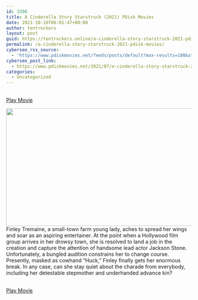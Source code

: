 ```yaml
---
id: 3396
title: A Cinderella Story Starstruck (2021) PDisk Movies
date: 2021-10-16T06:01:47+00:00
author: tentrockers
layout: post
guid: https://tentrockers.online/a-cinderella-story-starstruck-2021-pdisk-movies/
permalink: /a-cinderella-story-starstruck-2021-pdisk-movies/
cyberseo_rss_source:
  - 'https://www.pdiskmovies.net/feeds/posts/default?max-results=100&start-index=1201'
cyberseo_post_link:
  - https://www.pdiskmovies.net/2021/07/a-cinderella-story-starstruck-2021.html
categories:
  - Uncategorized
---
```

<a href="https://kuklink.com/1/bnYyZ2p0MDAyaTV3" target="popup" onclick="window.open('https://kuklink.com/1/bnYyZ2p0MDAyaTV3','popup','width=600,height=600'); return false;" rel="noopener"><br /> Play Movie<br /> </a>

<div class="separator">
  <a href="https://www.pdisk.net/share-video?videoid=nv2gjt002i5w" target="_blank" rel="noopener"><img loading="lazy" border="0" data-original-height="485" data-original-width="970" height="320" src="https://1.bp.blogspot.com/-ofyTSD4XVss/YPG7CbI_k4I/AAAAAAAAZT8/SCTl73pV_QgA90Ka3dFedfQEERltvNJ_QCLcBGAsYHQ/w640-h320/A%2BCinderella%2BStory%2BStarstruck%2B%25282021%2529%2BPDisk%2BMovies.jpg" width="640" /></a>
</div>

<div>
  <span>Finley Tremaine, a small-town farm young lady, aches to spread her wings and soar as an aspiring entertainer. At the point when a Hollywood film group arrives in her drowsy town, she is resolved to land a job in the creation and capture the attention of handsome lead actor Jackson Stone. Unfortunately, a bungled audition constrains her to change course. Presently, masked as cowhand &#8220;Huck,&#8221; Finley finally gets her enormous break. In any case, can she stay quiet about the charade from everybody, including her detestable stepmother and underhanded advance kin?</span>
</div>

<a href="https://kuklink.com/1/bnYyZ2p0MDAyaTV3" target="popup" onclick="window.open('https://kuklink.com/1/bnYyZ2p0MDAyaTV3','popup','width=600,height=600'); return false;" rel="noopener"><br /> Play Movie<br /> </a>